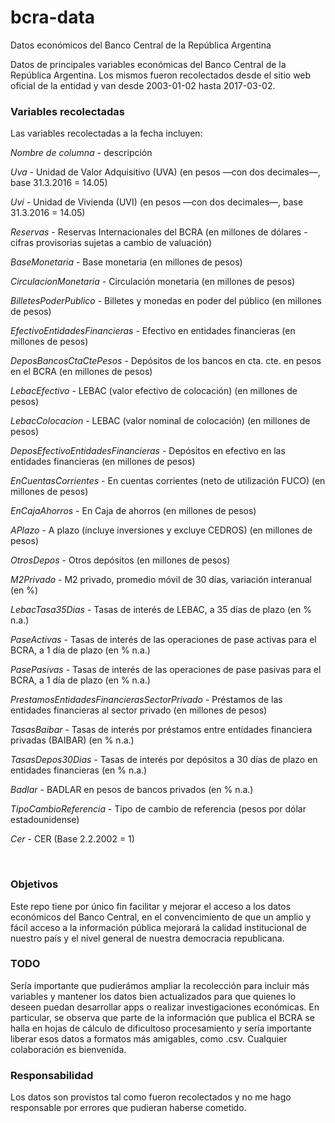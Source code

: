 # bcra-data
Datos económicos del Banco Central de la República Argentina

Datos de principales variables económicas del Banco Central de la República Argentina. Los mismos fueron recolectados desde el sitio web oficial de la entidad y van desde 2003-01-02 hasta 2017-03-02.

<h3>Variables recolectadas</h3>

Las variables recolectadas a la fecha incluyen:

<em>Nombre de columna</em> - descripción

<em>Uva</em> - Unidad de Valor Adquisitivo (UVA) (en pesos —con dos decimales—, base 31.3.2016 = 14.05)

<em>Uvi</em> - Unidad de Vivienda (UVI) (en pesos —con dos decimales—, base 31.3.2016 = 14.05)

<em>Reservas</em> - Reservas Internacionales del BCRA (en millones de dólares - cifras provisorias sujetas a cambio de valuación)

<em>BaseMonetaria</em> - Base monetaria (en millones de pesos)

<em>CirculacionMonetaria</em> - Circulación monetaria (en millones de pesos)

<em>BilletesPoderPublico</em> - Billetes y monedas en poder del público (en millones de pesos)

<em>EfectivoEntidadesFinancieras</em> - Efectivo en entidades financieras (en millones de pesos)

<em>DeposBancosCtaCtePesos</em> - Depósitos de los bancos en cta. cte. en pesos en el BCRA (en millones de pesos)

<em>LebacEfectivo</em> - LEBAC (valor efectivo de colocación) (en millones de pesos)

<em>LebacColocacion</em> - LEBAC (valor nominal de colocación) (en millones de pesos)

<em>DeposEfectivoEntidadesFinancieras</em> - Depósitos en efectivo en las entidades financieras (en millones de pesos)

<em>EnCuentasCorrientes</em> - En cuentas corrientes (neto de utilización FUCO) (en millones de pesos)

<em>EnCajaAhorros</em> - En Caja de ahorros (en millones de pesos)

<em>APlazo</em> - A plazo (incluye inversiones y excluye CEDROS) (en millones de pesos)

<em>OtrosDepos</em> - Otros depósitos (en millones de pesos)

<em>M2Privado</em> - M2 privado, promedio móvil de 30 días, variación interanual (en %)

<em>LebacTasa35Dias</em> - Tasas de interés de LEBAC, a 35 días de plazo (en % n.a.)

<em>PaseActivas</em> - Tasas de interés de las operaciones de pase activas para el BCRA, a 1 día de plazo (en % n.a.)

<em>PasePasivas</em> - Tasas de interés de las operaciones de pase pasivas para el BCRA, a 1 día de plazo (en % n.a.)

<em>PrestamosEntidadesFinancierasSectorPrivado</em> - Préstamos de las entidades financieras al sector privado (en millones de pesos)

<em>TasasBaibar</em> - Tasas de interés por préstamos entre entidades financiera privadas (BAIBAR) (en % n.a.)

<em>TasasDepos30Dias</em> - Tasas de interés por depósitos a 30 días de plazo en entidades financieras (en % n.a.)

<em>Badlar</em> - BADLAR en pesos de bancos privados (en % n.a.)

<em>TipoCambioReferencia</em> - Tipo de cambio de referencia (pesos por dólar estadounidense)

<em>Cer</em> - CER (Base 2.2.2002 = 1)

<br />

<h3>Objetivos</h3>
Este repo tiene por único fin facilitar y mejorar el acceso a los datos económicos del Banco Central, en el convencimiento de que un amplio y fácil acceso a la información pública mejorará la calidad institucional de nuestro país y el nivel general de nuestra democracia republicana.

<h3>TODO</h3>
Sería importante que pudierámos ampliar la recolección para incluir más variables y mantener los datos bien actualizados para que quienes lo deseen puedan desarrollar apps o realizar investigaciones económicas. En particular, se observa que parte de la información que publica el BCRA se halla en hojas de cálculo de dificultoso procesamiento y sería importante liberar esos datos a formatos más amigables, como .csv. Cualquier colaboración es bienvenida.

<h3>Responsabilidad</h3>
Los datos son provistos tal como fueron recolectados y no me hago responsable por errores que pudieran haberse cometido.
